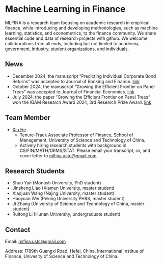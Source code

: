 # Machine Learning in Finance 

MLFINA is a research team focusing on academic research in empirical finance, while introducing and developing methodologies, such as machine learning, statistics, and econometrics, to the finance community. We share essential code and data of research projects with github. We welcome collaborations from all ends, including but not limited to academia, government, industry, student organizations, and individuals.

## News

- December 2024, the manuscript “Predicting Individual Corporate Bond Returns” was accepted to Journal of Banking and Finance. [link](https://papers.ssrn.com/sol3/papers.cfm?abstract_id=3870306)
- October 2024, the manuscript “Growing the Efficient Frontier on Panel Trees” was accepted to Journal of Financial Economics. [link](https://papers.ssrn.com/sol3/papers.cfm?abstract_id=3949463)
- July 2024, the paper “Growing the Efficient Frontier on Panel Trees” won the IQAM Research Award 2024, 3rd Research Prize Award. [link](https://iqam-research.de/forschungspreis/iqam-research-prize-2024/#content-wrapper)

## Team Member

- [Xin He](https://www.xinhesean.com)
  - Tenure-Track Associate Professor of Finance, School of Management, University of Science and Technology of China.
  - Actively hiring research students with background in CS/FIN/MATH/ORMS/STAT. Please email your transcript, cv, and cover letter to mlfina.ustc@gmail.com.

## Research Students

- Shuo Yan (Monash University, PhD student)
- Jinsheng Liao (Xiamen University, master student)
- Xiaojuan Wang (Najing University, master student)
- Haoyuan Wei (Peking University PHBS, master student)
- Ji Zhang (University of Science and Technology of China, master student)
- Ruitong Li (Hunan University, undergraduate student)

## Contact

Email: mlfina.ustc@gmail.com

Address: 1789th Guangxi Road, Hefei, China. International Institue of Finance, Univesity of Science and Technology of China.
